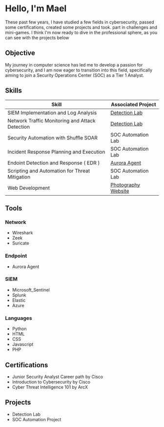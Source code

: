 # Hello, I'm Mael

These past few years, I have studied a few fields in cybersecurity, passed some certifications, created some projects and took. part in challenges and mini-games. I think I'm now ready to dive in the professional sphere, as you can see with the projects below

## Objective

My journey in computer science has led me to develop a passion for cybersecurity, and I am now eager to transition into this field, specifically aiming to join a Security Operations Center (SOC) as a Tier 1 Analyst.

## Skills

| Skill                                         | Associated Project         |
|-----------------------------------------------|----------------------------|
| SIEM Implementation and Log Analysis          | <a href="https://github.com/maelritouet/Detection-Lab">Detection Lab</a>|
| Network Traffic Monitoring and Attack Detection | <a href="https://google.com">Detection Lab</a>|
| Security Automation with Shuffle SOAR         | SOC Automation Lab|
| Incident Response Planning and Execution      | SOC Automation Lab|
| Endoint Detection and Response ( EDR )        |  <a href="https://github.com/maelritouet/EDR"> Aurora Agent</a>    |
| Scripting and Automation for Threat Mitigation| SOC Automation Lab|
| Web Development | <a href="https:/maelritouet.com"> Photography Website </a>    |

## Tools

### Network
- Wireshark
- Zeek
- Suricate

### Endpoint
- Aurora Agent

### SIEM
- Microsoft_Sentinel
- Splunk
- Elastic
- Azure

### Languages
- Python
- HTML
- CSS
- Javascript
- PHP



## Certifications
- Junior Security Analyst Career path by Cisco
- Introduction to Cybersecurity by Cisco
- Cyber Threat Intelligence 101 by ArcX
  

## Projects
- Detection Lab
- SOC Automation Project
